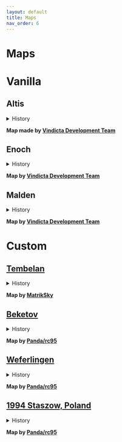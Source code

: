 ```yaml
---
layout: default
title: Maps
nav_order: 6
---
```


# Maps

# Vanilla

## Altis

<details><summary>History</summary>
<p>

"description and image"

</p>
</details>

<b>Map made by [Vindicta Development Team](https://github.com/Vindicta-Team)</b><br>

## Enoch

<details><summary>History</summary>
<p>

"description and image"

</p>
</details>

<b>Map by [Vindicta Development Team](https://github.com/Vindicta-Team)</b><br>

## Malden

<details><summary>History</summary>
<p>

"description and image"

</p>
</details>

<b>Map by [Vindicta Development Team](https://github.com/Vindicta-Team)</b><br>

# Custom

## [Tembelan](https://steamcommunity.com/workshop/filedetails/?id=1252091296)

<details><summary>History</summary>
<p>

"description and image"

</p>
</details>

<b>Map by [MatrikSky](https://github.com/MatrikSky)</b><br>

## [Beketov](https://steamcommunity.com/sharedfiles/filedetails/?id=743968516)

<details><summary>History</summary>
<p>

"description and image"

</p>
</details>

<b>Map by [Panda/rc95](https://github.com/rc95)</b><br>

## [Weferlingen](https://store.steampowered.com/app/1042220/Arma_3_Creator_DLC_Global_Mobilization__Cold_War_Germany/)

<details><summary>History</summary>
<p>

"description and image"

</p>
</details>

<b>Map by [Panda/rc95](https://github.com/rc95)</b><br>

## [1994 Staszow, Poland](https://steamcommunity.com/sharedfiles/filedetails/?id=1980236949)

<details><summary>History</summary>
<p>

"description and image"

</p>
</details>

<b>Map by [Panda/rc95](https://github.com/rc95)</b><br>
